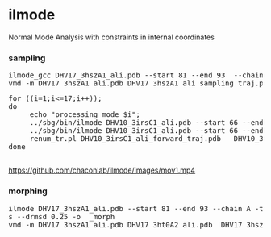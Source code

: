 # ilmode
Normal Mode Analysis with constraints in internal coordinates


 
### sampling #### 
<pre>
ilmode_gcc DHV17_3hszA1_ali.pdb --start 81 --end 93  --chain A -m 2 -s 2 --skip_missingatoms -a 1 -C 1 --ns 100 --drmsd 0.25 --rmsd 12 -o _sampling
vmd -m DHV17_3hszA1_ali.pdb DHV17_3hszA1_ali_sampling_traj.pdb
</pre>


<pre>
for ((i=1;i<=17;i++)); 
do
     echo "processing mode $i";
     ../sbg/bin/ilmode DHV10_3irsC1_ali.pdb --start 66 --end 76 --chain C -m 2 -i $i -a  1 -r 2 -C 1 -s 0 --drmsd 0.25 -o _forward >> log;
     ../sbg/bin/ilmode DHV10_3irsC1_ali.pdb --start 66 --end 76 --chain C -m 2 -i $i -a -1 -r 2 -C 1 -s 0 --drmsd 0.25 -o _backward >> log;
     renum_tr.pl DHV10_3irsC1_ali_forward_traj.pdb   DHV10_3irsC1_ali_backward_traj.pdb > mode_$i.pdb     
done
 </pre>
 
 
https://github.com/chaconlab/ilmode/images/mov1.mp4
   
### morphing ###

<pre>
ilmode DHV17_3hszA1_ali.pdb --start 81 --end 93 --chain A -t DHV17_3ht0A2_ali.pdb -m 2 --skip_missingatoms -a 1 -C 1 --ns 5000 --flanks 1 --aliflank
s --drmsd 0.25 -o  _morph
vmd -m DHV17_3hszA1_ali.pdb DHV17_3ht0A2_ali.pdb  DHV17_3hszA1_ali_4m45A1_af1_traj.pdb 
</pre>
 
 
